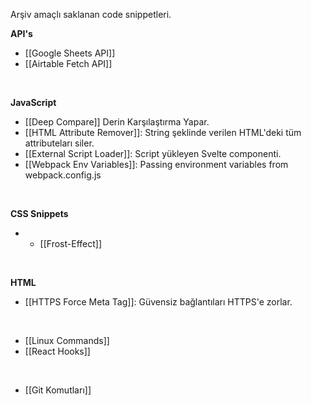 Arşiv amaçlı saklanan code snippetleri.

__API's__
* [[Google Sheets API]]
* [[Airtable Fetch API]]

<br/>

__JavaScript__
* [[Deep Compare]] Derin Karşılaştırma Yapar.
* [[HTML Attribute Remover]]: String şeklinde verilen HTML'deki tüm attributeları siler.
* [[External Script Loader]]: Script yükleyen Svelte componenti.
* [[Webpack Env Variables]]: Passing environment variables from webpack.config.js


<br/>

__CSS Snippets__
* * [[Frost-Effect]]

<br/>

__HTML__
* [[HTTPS Force Meta Tag]]: Güvensiz bağlantıları HTTPS'e zorlar.

<br/>

* [[Linux Commands]]
* [[React Hooks]]

<br/>

* [[Git Komutları]]


<br/>

<br/>